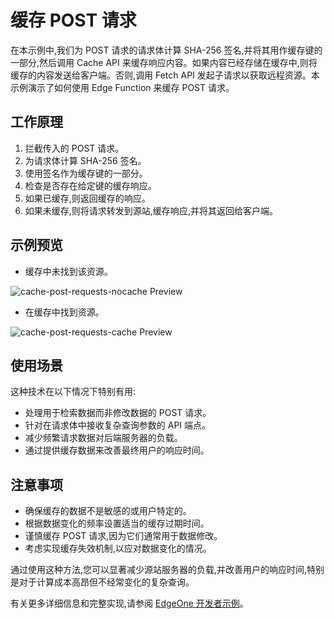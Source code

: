 # 缓存 POST 请求

在本示例中,我们为 POST 请求的请求体计算 SHA-256 签名,并将其用作缓存键的一部分,然后调用 Cache API 来缓存响应内容。如果内容已经存储在缓存中,则将缓存的内容发送给客户端。否则,调用 Fetch API 发起子请求以获取远程资源。本示例演示了如何使用 Edge Function 来缓存 POST 请求。

## 工作原理

1. 拦截传入的 POST 请求。
2. 为请求体计算 SHA-256 签名。
3. 使用签名作为缓存键的一部分。
4. 检查是否存在给定键的缓存响应。
5. 如果已缓存,则返回缓存的响应。
6. 如果未缓存,则将请求转发到源站,缓存响应,并将其返回给客户端。

## 示例预览

- 缓存中未找到该资源。

![cache-post-requests-nocache Preview](../image/cache-post-requests-nocache.avif)

- 在缓存中找到资源。

![cache-post-requests-cache Preview](../image/cache-post-requests-cache.avif)

## 使用场景

这种技术在以下情况下特别有用:

- 处理用于检索数据而非修改数据的 POST 请求。
- 针对在请求体中接收复杂查询参数的 API 端点。
- 减少频繁请求数据对后端服务器的负载。
- 通过提供缓存数据来改善最终用户的响应时间。

## 注意事项

- 确保缓存的数据不是敏感的或用户特定的。
- 根据数据变化的频率设置适当的缓存过期时间。
- 谨慎缓存 POST 请求,因为它们通常用于数据修改。
- 考虑实现缓存失效机制,以应对数据变化的情况。

通过使用这种方法,您可以显著减少源站服务器的负载,并改善用户的响应时间,特别是对于计算成本高昂但不经常变化的复杂查询。

有关更多详细信息和完整实现,请参阅 [EdgeOne 开发者示例](https://edgeone.ai/developer/examples/caching-post-requests)。